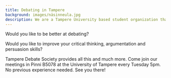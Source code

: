 ```yaml
---
title: Debating in Tampere
background: images/näsinneula.jpg
description: We are a Tampere University based student organization that specializes in debating. We meet every Tuesday at 17.00 at PinniB, room number 5078.
---
```


Would you like to be better at debating? 

Would you like to improve your critical thinking, argumentation and persuasion skills?

Tampere Debate Society provides all this and much more. Come join our meetings in Pinni B5078 at the University of Tampere every Tuesday 5pm. No previous experience needed. See you there!